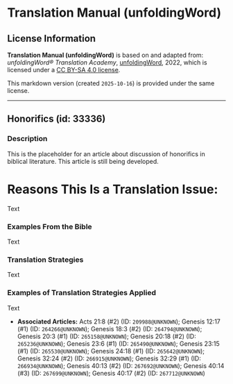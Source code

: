 # Translation Manual (unfoldingWord)

## License Information

**Translation Manual (unfoldingWord)** is based on and adapted from: _unfoldingWord® Translation Academy_, [unfoldingWord](https://unfoldingword.org/utw), 2022, which is licensed under a [CC BY-SA 4.0 license](https://creativecommons.org/licenses/by-sa/4.0/legalcode.en).

This markdown version (created `2025-10-16`) is provided under the same license.



--------------------------------

## Honorifics (id: 33336)

### Description

This is the placeholder for an article about discussion of honorifics in biblical literature. This article is still being developed.

Reasons This Is a Translation Issue:
====================================

Text

### Examples From the Bible

Text

### Translation Strategies

Text

### Examples of Translation Strategies Applied

Text

* **Associated Articles:** Acts 21:8 (#2) (ID: `209988@UNKNOWN`); Genesis 12:17 (#1) (ID: `264266@UNKNOWN`); Genesis 18:3 (#2) (ID: `264794@UNKNOWN`); Genesis 20:3 (#1) (ID: `265158@UNKNOWN`); Genesis 20:18 (#2) (ID: `265236@UNKNOWN`); Genesis 23:6 (#1) (ID: `265490@UNKNOWN`); Genesis 23:15 (#1) (ID: `265530@UNKNOWN`); Genesis 24:18 (#1) (ID: `265642@UNKNOWN`); Genesis 32:24 (#2) (ID: `266915@UNKNOWN`); Genesis 32:29 (#1) (ID: `266934@UNKNOWN`); Genesis 40:13 (#2) (ID: `267692@UNKNOWN`); Genesis 40:14 (#3) (ID: `267699@UNKNOWN`); Genesis 40:17 (#2) (ID: `267712@UNKNOWN`)

